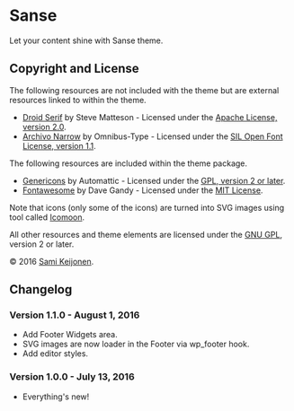 # Sanse

Let your content shine with Sanse theme.

## Copyright and License

The following resources are not included with the theme but are external resources linked to within the theme.

* [Droid Serif](https://www.google.com/fonts/specimen/Source+Sans+Pro) by Steve Matteson - Licensed under the [Apache License, version 2.0](http://www.apache.org/licenses/LICENSE-2.0.html).
* [Archivo Narrow](https://www.google.com/fonts/specimen/Archivo+Narrow) by Omnibus-Type - Licensed under the [SIL Open Font License, version 1.1](http://scripts.sil.org/OFL).

The following resources are included within the theme package.

* [Genericons](http://genericons.com/) by Automattic - Licensed under the [GPL, version 2 or later](http://www.gnu.org/licenses/old-licenses/gpl-2.0.html).
* [Fontawesome](https://fortawesome.github.io/Font-Awesome/) by Dave Gandy - Licensed under the [MIT License](http://opensource.org/licenses/MIT).

Note that icons (only some of the icons) are turned into SVG images using tool called [Icomoon](https://icomoon.io/app/).

All other resources and theme elements are licensed under the [GNU GPL](http://www.gnu.org/licenses/old-licenses/gpl-2.0.html), version 2 or later.

&copy; 2016 [Sami Keijonen](https://foxland.fi/).

## Changelog

### Version 1.1.0 - August 1, 2016

* Add Footer Widgets area.
* SVG images are now loader in the Footer via wp_footer hook.
* Add editor styles.

### Version 1.0.0 - July 13, 2016

* Everything's new!